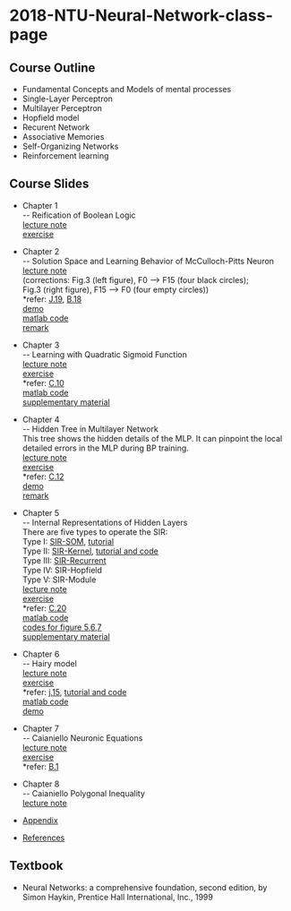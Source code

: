 # 2018-NTU-Neural-Network-class-page

## Course Outline

- Fundamental Concepts and Models of mental processes
- Single-Layer Perceptron
- Multilayer Perceptron
- Hopfield model
- Recurent Network
- Associative Memories
- Self-Organizing Networks
- Reinforcement learning

## Course Slides
- Chapter 1  
-- Reification of Boolean Logic  
[lecture note](./Chapter_1/lecture_note/Chapter1_lastest.pdf)  
[exercise](./Chapter_1/exercise/exe_01.pdf)

- Chapter 2  
-- Solution Space and Learning Behavior of McCulloch-Pitts Neuron  
[lecture note](./Chapter_2/lecture_note/Germetrical.pdf)  
(corrections: Fig.3 (left figure), F0 --> F15 (four black circles);  
Fig.3 (right figure), F15 --> F0 (four empty circles))  
*refer: [J.19](./Chapter_2/refer/J19/), [B.18](./Chapter_2/refer/B18/)  
[demo](./Chapter_2/demo/)  
[matlab code](./Chapter_2/matlab_code/)  
[remark](./Chapter_2/remark/NNChapter2Remark.pdf)

- Chapter 3  
-- Learning with Quadratic Sigmoid Function   
[lecture note](./Chapter_3/lecture_note/ICONIP1994.pdf)  
[exercise](./Chapter_3/exercise/exe_03.pdf)  
*refer: [C.10](./Chapter_3/refer/C10/)  
[matlab code](./Chapter_3/matlab_code/)  
[supplementary material](./Chapter_3/supplementary_material/)

- Chapter 4  
-- Hidden Tree in Multilayer Network  
This tree shows the hidden details of the MLP. It can pinpoint the local detailed errors in the MLP during BP training.  
[lecture note](./Chapter_4/lecture_note/AIR.pdf)  
[exercise](./Chapter_4/exercise/exe_04.pdf)  
*refer: [C.12](./Chapter_4/refer/C12/)  
[demo](./Chapter_4/demo/)  
[remark](./Chapter_4/remark/NNChapter4Remark.pdf)

- Chapter 5  
-- Internal Representations of Hidden Layers  
There are five types to operate the SIR:  
Type I:    [SIR-SOM](https://link.springer.com/chapter/10.1007%2F978-3-642-03040-6_1),     [tutorial](./Chapter_5/SIR_SOM/ICONIP2008_86_ppt.pdf)  
Type II:   [SIR-Kernel](https://link.springer.com/chapter/10.1007%2F978-3-642-03040-6_46),  [tutorial and code](./Chapter_5/SIR_Kernel/)  
Type III:  [SIR-Recurrent](https://link.springer.com/chapter/10.1007%2F978-3-540-69162-4_27)  
Type IV:   SIR-Hopfield  
Type V:    SIR-Module  
[lecture note](./Chapter_5/lecture_note/SIR.pdf)  
[exercise](./Chapter_5/exercise/exe_05.pdf)  
*refer: [C.20](./Chapter_5/refer/C20/)  
[matlab code](./Chapter_5/matlab_code/)  
[codes for figure 5,6,7](./Chapter_5/codes_for_figure_567/)  
[supplementary material](./Chapter_5/supplementary_material/)

- Chapter 6  
-- Hairy model  
[lecture note](./Chapter_6/lecture_note/ETAM.pdf)  
[exercise](./Chapter_6/exercise/exe_06.pdf)  
*refer: [j.15](https://link.springer.com/article/10.1007%2Fs004220050566), [tutorial and code](./Chapter_6/refer/J15/)  
[matlab code](./Chapter_6/matlab_code/)  
[demo](./Chapter_6/demo/)

- Chapter 7  
-- Caianiello Neuronic Equations  
[lecture note](./Chapter_7/lecture_note/SBN.pdf)  
[exercise](./Chapter_7/exercise/exe_07.pdf)  
*refer: [B.1](https://link.springer.com/chapter/10.1007%2F3-540-44989-2_7)

- Chapter 8  
-- Caianiello Polygonal Inequality  
[lecture note]()  

- [Appendix]()
- [References]()

## Textbook

- Neural Networks: a comprehensive foundation, second edition, by Simon Haykin, Prentice Hall International, Inc., 1999